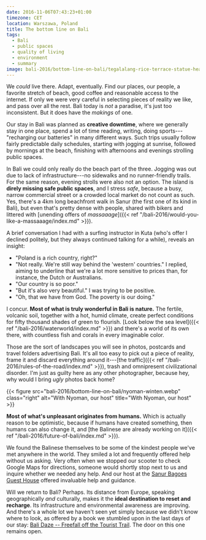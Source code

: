 ```yaml
---
date: 2016-11-06T07:43:23+01:00
timezone: CET
location: Warszawa, Poland
title: The bottom line on Bali
tags:
  - Bali
  - public spaces
  - quality of living
  - environment
  - summary
image: bali-2016/bottom-line-on-bali/tegalalang-rice-terrace-statue-header.webp
---
```


We _could_ live there. Adapt, eventually. Find our places, our people, a favorite stretch of beach, good coffee and reasonable access to the internet. If only we were very careful in selecting pieces of reality we like, and pass over all the rest. Bali today is _not_ a paradise, it's just too inconsistent. But it does have the _makings_ of one.

<!--more-->

Our stay in Bali was planned as __creative downtime__, where we generally stay in one place, spend a lot of time reading, writing, doing sports---"recharging our batteries" in many different ways. Such trips usually follow fairly predictable daily schedules, starting with jogging at sunrise, followed by mornings at the beach, finishing with afternoons and evenings strolling public spaces.

In Bali we could only really do the beach part of the three. Jogging was out due to lack of infrastructure---no sidewalks and no runner-friendly trails. For the same reason, evening strolls were also not an option. The island is __direly missing safe public spaces__, and I stress _safe_, because a busy, narrow commercial street or a crowded local market do not count as such. Yes, there's a 4km long beachfront walk in Sanur (the first one of its kind in Bali), but even that's pretty dense with people, shared with bikers and littered with [unending offers of _massaaage_]({{< ref "/bali-2016/would-you-like-a-massaaage/index.md" >}}).

A brief conversation I had with a surfing instructor in Kuta (who's offer I declined politely, but they always continued talking for a while), reveals an insight:

* "Poland is a rich country, right?"
* "Not really. We're still way behind the 'western' countries." I replied, aiming to underline that we're a lot more sensitive to prices than, for instance, the Dutch or Australians.
* "Our country is so poor."
* "But it's also very beautiful." I was trying to be positive.
* "Oh, that we have from God. The poverty is our doing."

I concur. __Most of what is truly wonderful in Bali is nature.__ The fertile, volcanic soil, together with a hot, humid climate, create perfect conditions for fifty thousand shades of green to flourish. [Look below the sea level]({{< ref "/bali-2016/waterworld/index.md" >}}) and there's a world of its own there, with countless fish and corals in every imaginable color.

Those are the sort of landscapes you will see in photos, postcards and travel folders advertising Bali. It's all too easy to pick out a piece of reality, frame it and discard everything around it---[the traffic]({{< ref "/bali-2016/rules-of-the-road/index.md" >}}), trash and omnipresent civilizational disorder. I'm just as guilty here as any other photographer, because hey, why would I bring _ugly_ photos back home?

{{< figure src="bali-2016/bottom-line-on-bali/nyoman-winten.webp" class="right" alt="With Nyoman, our host" title="With Nyoman, our host" >}}

__Most of what's unpleasant originates from humans.__ Which is actually reason to be optimistic, because if humans have created something, then humans can also change it, and [the Balinese are already working on it]({{< ref "/bali-2016/future-of-bali/index.md" >}}).

We found the Balinese themselves to be some of the kindest people we've met anywhere in the world. They smiled a lot and frequently offered help without us asking. Very often when we stopped our scooter to check Google Maps for directions, someone would shortly stop next to us and inquire whether we needed any help. And our host at the [Sanur Bagoes Guest House](https://www.tripadvisor.com/Hotel_Review-g297700-d4046095-Reviews-Sanur_Bagoes_Guest_House-Sanur_Denpasar_Bali.html) offered invaluable help and guidance.

Will we return to Bali? Perhaps. Its distance from Europe, speaking geographically _and_ culturally, makes it the __ideal destination to reset and recharge__. Its infrastructure and environmental awareness are improving. And there's a whole lot we haven't seen yet simply because we didn't know where to look, as offered by a book we stumbled upon in the last days of our stay: [Bali Daze -- Freefall off the Tourist Trail](https://www.amazon.com/Bali-Daze-Freefall-Tourist-Trail-ebook/dp/B005DLA1IW/). The door on this one remains open.

